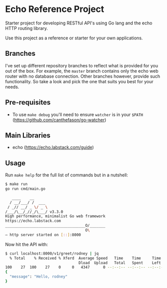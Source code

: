 # Echo Reference Project

Starter project for developing RESTful API's using Go lang and the echo
HTTP routing library.

Use this project as a reference or starter for your own applications.

## Branches

I've set up different repository branches to reflect what is provided for you out of the box. For example, the `master` branch contains only the echo web router with no database connection. Other branches however, provide such functionality. So take a look and pick the one that suits you best for your needs.

## Pre-requisites

- To use `make debug` you'll need to ensure `watcher` is in your `$PATH` (https://github.com/canthefason/go-watcher)

## Main Libraries

- echo (https://echo.labstack.com/guide)

## Usage

Run `make help` for the full list of commands but in a nutshell:

```sh
$ make run
go run cmd/main.go

   ____    __
  / __/___/ /  ___
 / _// __/ _ \/ _ \
/___/\__/_//_/\___/ v3.3.0
High performance, minimalist Go web framework
https://echo.labstack.com
____________________________________O/_______
                                    O\
⇨ http server started on [::]:8000
```

Now hit the API with:

```sh
$ curl localhost:8000/v1/greet/rodney | jq
  % Total    % Received % Xferd  Average Speed   Time    Time     Time  Current
                                 Dload  Upload   Total   Spent    Left  Speed
100    27  100    27    0     0   4347      0 --:--:-- --:--:-- --:--:--  4500
{
  "message": "Hello, rodney"
}
```
